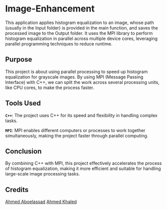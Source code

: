 # Image-Enhancement
This application applies histogram equalization to an image, whose path (usually in the Input folder) is provided in the main function, and saves the processed image to the Output folder. It uses the MPI library to perform histogram equalization in parallel across multiple device cores, leveraging parallel programming techniques to reduce runtime.

## Purpose
This project is about using parallel processing to speed up histogram equalization for grayscale images. By using MPI (Message Passing Interface) with C++, we can split the work across several processing units, like CPU cores, to make the process faster.

## Tools Used
**`C++`**: The project uses C++ for its speed and flexibility in handling complex tasks.

**`MPI`**: MPI enables different computers or processes to work together simultaneously, making the project faster through parallel computing.

## Conclusion
By combining C++ with MPI, this project effectively accelerates the process of histogram equalization, making it more efficient and suitable for handling large-scale image processing tasks.

## Credits

[Ahmed Aboelassad](https://github.com/Ahmed-Aboalasaad)
[Ahmed Khaled]()

